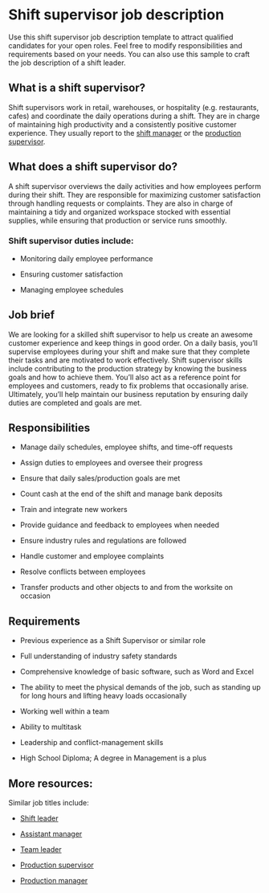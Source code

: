 # Shift supervisor job description
Use this shift supervisor job description template to attract qualified candidates for your open roles. Feel free to modify responsibilities and requirements based on your needs. You can also use this sample to craft the job description of a shift leader.


## What is a shift supervisor?
Shift supervisors work in retail, warehouses, or hospitality (e.g. restaurants, cafes) and coordinate the daily operations during a shift. They are in charge of maintaining high productivity and a consistently positive customer experience. They usually report to the <a href="https://resources.workable.com/shift-manager-job-description">shift manager</a> or the <a href="https://resources.workable.com/production-supervisor-job-description">production supervisor</a>.


## What does a shift supervisor do?
A shift supervisor overviews the daily activities and how employees perform during their shift. They are responsible for maximizing customer satisfaction through handling requests or complaints. They are also in charge of maintaining a tidy and organized workspace stocked with essential supplies, while ensuring that production or service runs smoothly.
### Shift supervisor duties include:
* Monitoring daily employee performance

* Ensuring customer satisfaction

* Managing employee schedules



## Job brief

We are looking for a skilled shift supervisor to help us create an awesome customer experience and keep things in good order.
On a daily basis, you’ll supervise employees during your shift and make sure that they complete their tasks and are motivated to work effectively. Shift supervisor skills include contributing to the production strategy by  knowing the business goals and how to achieve them. You’ll also act as a reference point for employees and customers, ready to fix problems that occasionally arise.
Ultimately, you’ll help maintain our business reputation by ensuring daily duties are completed and goals are met.


## Responsibilities

* Manage daily schedules, employee shifts, and time-off requests

* Assign duties to employees and oversee their progress

* Ensure that daily sales/production goals are met

* Count cash at the end of the shift and manage bank deposits

* Train and integrate new workers

* Provide guidance and feedback to employees when needed

* Ensure industry rules and regulations are followed

* Handle customer and employee complaints

* Resolve conflicts between employees

* Transfer products and other objects to and from the worksite on occasion


## Requirements

* Previous experience as a Shift Supervisor or similar role

* Full understanding of industry safety standards

* Comprehensive knowledge of basic software, such as Word and Excel

* The ability to meet the physical demands of the job, such as standing up for long hours and lifting heavy loads occasionally

* Working well within a team

* Ability to multitask

* Leadership and conflict-management skills

* High School Diploma; A degree in Management is a plus

## More resources:
Similar job titles include:
* <a href="https://resources.workable.com/shift-leader-job-description">Shift leader</a>

* <a href="https://resources.workable.com/assistant-manager-job-description">Assistant manager</a>

* <a href="https://resources.workable.com/team-leader-job-description">Team leader</a>

* <a href="https://resources.workable.com/production-supervisor-job-description">Production supervisor</a>

* <a href="https://resources.workable.com/production-manager-job-description">Production manager</a>

